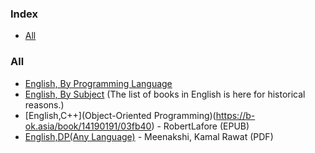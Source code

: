 ### Index

* [All](#all)

### All

* [English, By Programming Language](free-programming-books-langs.md)
* [English, By Subject](free-programming-books-subjects.md)
  (The list of books in English is here for historical reasons.)
* [English,C++](Object-Oriented Programming)(https://b-ok.asia/book/14190191/03fb40) - RobertLafore (EPUB)
* [English,DP(Any Language)](https://p302.zlibcdn.com/dtoken/2616b09e35f9d19f9a2ca764451a550f/Dynamic%20Programming%20for%20Coding%20Interviews%20A%20Bottom-Up%20Approach%20to%20Problem%20Solving%20%28Meenakshi%20%2C%20Kamal%20Rawat%29%20%28z-lib.org%29.pdf) - Meenakshi, Kamal Rawat&rlm; (PDF)